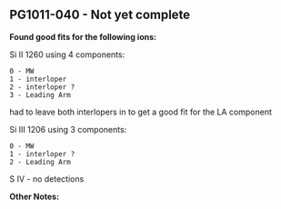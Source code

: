 ## PG1011-040 - Not yet complete
**Found good fits for the following ions:**

Si II 1260 using 4 components:
```
0 - MW
1 - interloper
2 - interloper ?
3 - Leading Arm
```
had to leave both interlopers in to get a good fit for the LA component

Si III 1206 using 3 components:
```
0 - MW
1 - interloper ?
2 - Leading Arm
```

S IV - no detections

**Other Notes:**

